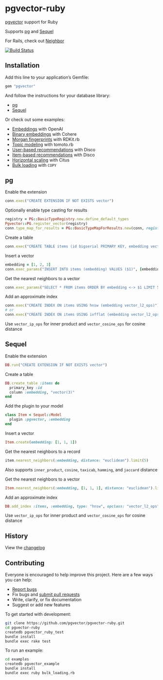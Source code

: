 # pgvector-ruby

[pgvector](https://github.com/pgvector/pgvector) support for Ruby

Supports [pg](https://github.com/ged/ruby-pg) and [Sequel](https://github.com/jeremyevans/sequel)

For Rails, check out [Neighbor](https://github.com/ankane/neighbor)

[![Build Status](https://github.com/pgvector/pgvector-ruby/actions/workflows/build.yml/badge.svg)](https://github.com/pgvector/pgvector-ruby/actions)

## Installation

Add this line to your application’s Gemfile:

```ruby
gem "pgvector"
```

And follow the instructions for your database library:

- [pg](#pg)
- [Sequel](#sequel)

Or check out some examples:

- [Embeddings](examples/openai_embeddings.rb) with OpenAI
- [Binary embeddings](examples/cohere_embeddings.rb) with Cohere
- [Morgan fingerprints](examples/morgan_fingerprints.rb) with RDKit.rb
- [Topic modeling](examples/topic_modeling.rb) with tomoto.rb
- [User-based recommendations](examples/disco_user_recs.rb) with Disco
- [Item-based recommendations](examples/disco_item_recs.rb) with Disco
- [Horizontal scaling](examples/citus.rb) with Citus
- [Bulk loading](examples/bulk_loading.rb) with `COPY`

## pg

Enable the extension

```ruby
conn.exec("CREATE EXTENSION IF NOT EXISTS vector")
```

Optionally enable type casting for results

```ruby
registry = PG::BasicTypeRegistry.new.define_default_types
Pgvector::PG.register_vector(registry)
conn.type_map_for_results = PG::BasicTypeMapForResults.new(conn, registry: registry)
```

Create a table

```ruby
conn.exec("CREATE TABLE items (id bigserial PRIMARY KEY, embedding vector(3))")
```

Insert a vector

```ruby
embedding = [1, 2, 3]
conn.exec_params("INSERT INTO items (embedding) VALUES ($1)", [embedding])
```

Get the nearest neighbors to a vector

```ruby
conn.exec_params("SELECT * FROM items ORDER BY embedding <-> $1 LIMIT 5", [embedding]).to_a
```

Add an approximate index

```ruby
conn.exec("CREATE INDEX ON items USING hnsw (embedding vector_l2_ops)")
# or
conn.exec("CREATE INDEX ON items USING ivfflat (embedding vector_l2_ops) WITH (lists = 100)")
```

Use `vector_ip_ops` for inner product and `vector_cosine_ops` for cosine distance

## Sequel

Enable the extension

```ruby
DB.run("CREATE EXTENSION IF NOT EXISTS vector")
```

Create a table

```ruby
DB.create_table :items do
  primary_key :id
  column :embedding, "vector(3)"
end
```

Add the plugin to your model

```ruby
class Item < Sequel::Model
  plugin :pgvector, :embedding
end
```

Insert a vector

```ruby
Item.create(embedding: [1, 1, 1])
```

Get the nearest neighbors to a record

```ruby
item.nearest_neighbors(:embedding, distance: "euclidean").limit(5)
```

Also supports `inner_product`, `cosine`, `taxicab`, `hamming`, and `jaccard` distance

Get the nearest neighbors to a vector

```ruby
Item.nearest_neighbors(:embedding, [1, 1, 1], distance: "euclidean").limit(5)
```

Add an approximate index

```ruby
DB.add_index :items, :embedding, type: "hnsw", opclass: "vector_l2_ops"
```

Use `vector_ip_ops` for inner product and `vector_cosine_ops` for cosine distance

## History

View the [changelog](https://github.com/pgvector/pgvector-ruby/blob/master/CHANGELOG.md)

## Contributing

Everyone is encouraged to help improve this project. Here are a few ways you can help:

- [Report bugs](https://github.com/pgvector/pgvector-ruby/issues)
- Fix bugs and [submit pull requests](https://github.com/pgvector/pgvector-ruby/pulls)
- Write, clarify, or fix documentation
- Suggest or add new features

To get started with development:

```sh
git clone https://github.com/pgvector/pgvector-ruby.git
cd pgvector-ruby
createdb pgvector_ruby_test
bundle install
bundle exec rake test
```

To run an example:

```sh
cd examples
createdb pgvector_example
bundle install
bundle exec ruby bulk_loading.rb
```
